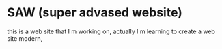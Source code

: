 # SAW (super advased website)
this is a web site that I m working on, actually I m learning to create a web site modern,
